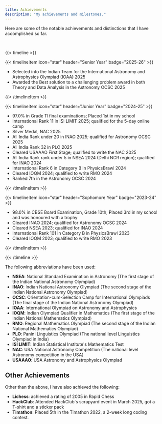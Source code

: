 ```yaml
---
title: Achievements
description: "My achievements and milestones."
---
```


Here are some of the notable achievements and distinctions that I have accomplished so far.

<br>

{{< timeline >}}

{{< timelineItem icon="star" header="Senior Year" badge="2025-26" >}}
<ul>
    <li>Selected into the Indian Team for the International Astronomy and Astrophysics Olympiad (IOAA) 2025</li>
    <li>Awarded the Best solution to a challenging problem award in both Theory and Data Analysis in the Astronomy OCSC 2025</li>
</ul>
{{< /timelineItem >}}

{{< timelineItem icon="star" header="Junior Year" badge="2024-25" >}}
<ul>
    <li>97.0% in Grade 11 final examinations; Placed 1st in my school</li>
    <li>International Rank 11 in ISI LIMIT 2025; qualified for the 5-day online camp</li>
    <li>Silver Medal, NAC 2025</li>
    <li>All India Rank under 20 in INAO 2025; qualified for Astronomy OCSC 2025</li>
    <li>All India Rank 32 in PLO 2025</li>
    <li>Cleared USAAAO First Stage; qualified to write the NAC 2025</li>
    <li>All India Rank rank under 5 in NSEA 2024 (Delhi NCR region); qualified for INAO 2024</li>
    <li>International Rank 6 in Category B in PhysicsBrawl 2024</li>
    <li>Cleared IOQM 2024; qualified to write RMO 2024</li>
    <li>Ranked 7th in the Astronomy OCSC 2024</li>
</ul>
{{< /timelineItem >}}

{{< timelineItem icon="star" header="Sophomore Year" badge="2023-24" >}}
<ul>
    <li>98.0% in CBSE Board Examination, Grade 10th; Placed 3rd in my school and was honoured with a trophy</li>
    <li>Cleared INAO 2024; qualified for Astronomy OCSC 2024</li>
    <li>Cleared NSEA 2023; qualified for INAO 2024</li>
    <li>International Rank 101 in Category B in PhysicsBrawl 2023</li>
    <li>Cleared IOQM 2023; qualified to write RMO 2023</li>
</ul>
{{< /timelineItem >}}

{{< /timeline >}}

The following abbreviations have been used:

- **NSEA**: National Standard Examination in Astronomy (The first stage of the Indian National Astronomy Olympiad)
- **INAO**: Indian National Astronomy Olympiad (The second stage of the Indian National Astronomy Olympiad)
- **OCSC**: Orientation-cum-Selection Camp for International Olympiads (The final stage of the Indian National Astronomy Olympiad)
- **IOAA**: International Olympiad on Astronomy and Astrophysics
- **IOQM**: Indian Olympiad Qualifier in Mathematics (The first stage of the Indian National Mathematics Olympiad)
- **RMO**: Regional Mathematics Olympiad (The second stage of the Indian National Mathematics Olympiad)
- **PLO**: Panini Linguistics Olympiad (The national level Linguistics Olympiad in India)
- **ISI LIMIT**: Indian Statistical Institute's Mathematics Test
- **NAC**: USA National Astronomy Competition (The national level Astronomy competition in the USA)
- **USAAAO**: USA Astronomy and Astrophysics Olympiad

## Other Achievements

Other than the above, I have also achieved the following:

- **Lichess**: achieved a rating of 2005 in Rapid Chess
- **HackClub**: Attended HackClub's scrapyard event in March 2025, got a T-shirt and a sticker pack
- **Timathon**: Placed 5th in the Timathon 2022, a 2-week long coding contest.
